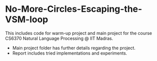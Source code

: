 # No-More-Circles-Escaping-the-VSM-loop
This includes code for warm-up project and main project for the course CS6370 Natural Language Processing @ IIT Madras.
- Main project folder has further details regarding the project.
- Report includes tried implementations and experiments.
